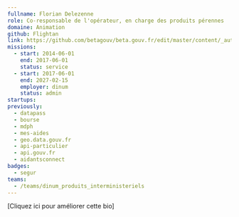 ```yaml
---
fullname: Florian Delezenne
role: Co-responsable de l'opérateur, en charge des produits pérennes
domaine: Animation
github: Flightan
link: https://github.com/betagouv/beta.gouv.fr/edit/master/content/_authors/florian.delezenne.md
missions:
  - start: 2014-06-01
    end: 2017-06-01
    status: service
  - start: 2017-06-01
    end: 2027-02-15
    employer: dinum
    status: admin
startups:
previously:
  - datapass
  - bourse
  - mdph
  - mes-aides
  - geo.data.gouv.fr
  - api-particulier
  - api.gouv.fr
  - aidantsconnect
badges:
  - segur
teams:
  - /teams/dinum_produits_interministeriels
---
```


[Cliquez ici pour améliorer cette bio]

